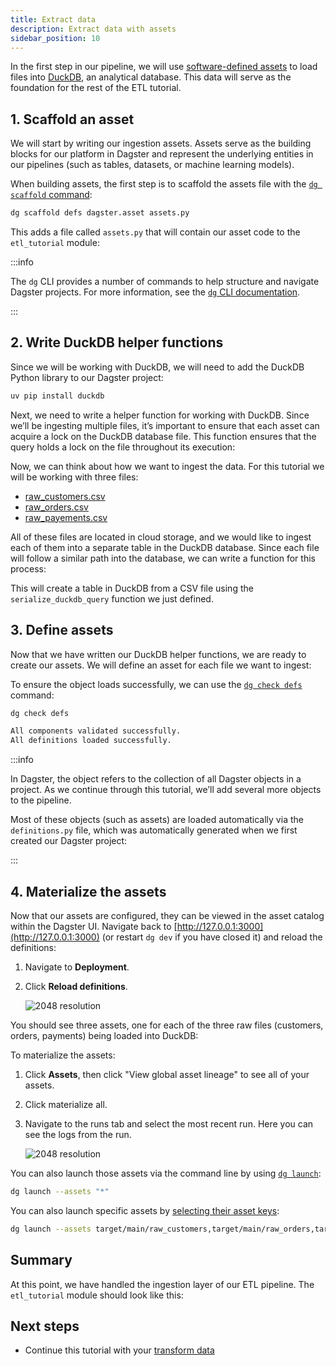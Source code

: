 ```yaml
---
title: Extract data
description: Extract data with assets
sidebar_position: 10
---
```


In the first step in our pipeline, we will use [software-defined assets](/guides/build/assets) to load files into [DuckDB](https://duckdb.org/), an analytical database. This data will serve as the foundation for the rest of the ETL tutorial.


## 1. Scaffold an asset

We will start by writing our ingestion assets. Assets serve as the building blocks for our platform in Dagster and represent the underlying entities in our pipelines (such as tables, datasets, or machine learning models).

When building assets, the first step is to scaffold the assets file with the  [`dg scaffold` command](/api/dg/dg-cli#dg-scaffold):

```bash
dg scaffold defs dagster.asset assets.py
```

This adds a file called `assets.py` that will contain our asset code to the `etl_tutorial` module:

<CliInvocationExample path="docs_snippets/docs_snippets/guides/tutorials/etl_tutorial/tree/assets.txt" />

:::info

The `dg` CLI provides a number of commands to help structure and navigate Dagster projects. For more information, see the [`dg` CLI documentation](/api/dg/dg-cli).

:::
   
## 2. Write DuckDB helper functions

Since we will be working with DuckDB, we will need to add the DuckDB Python library to our Dagster project:

```bash
uv pip install duckdb
```

Next, we need to write a helper function for working with DuckDB. Since we’ll be ingesting multiple files, it’s important to ensure that each asset can acquire a lock on the DuckDB database file. This function ensures that the query holds a lock on the file throughout its execution:

<CodeExample
    path="docs_snippets/docs_snippets/guides/tutorials/etl_tutorial/src/etl_tutorial/defs/assets.py"
    language="python"
    startAfter="start_serial_execute"
    endBefore="end_serial_execute"
    title="src/etl_tutorial/defs/assets.py"
/>

Now, we can think about how we want to ingest the data. For this tutorial we will be working with three files:

* [raw_customers.csv](https://raw.githubusercontent.com/dbt-labs/jaffle-shop-classic/refs/heads/main/seeds/raw_customers.csv)
* [raw_orders.csv](https://raw.githubusercontent.com/dbt-labs/jaffle-shop-classic/refs/heads/main/seeds/raw_orders.csv)
* [raw_payements.csv](https://raw.githubusercontent.com/dbt-labs/jaffle-shop-classic/refs/heads/main/seeds/raw_payments.csv)

All of these files are located in cloud storage, and we would like to ingest each of them into a separate table in the DuckDB database. Since each file will follow a similar path into the database, we can write a function for this process:

<CodeExample
    path="docs_snippets/docs_snippets/guides/tutorials/etl_tutorial/src/etl_tutorial/defs/assets.py"
    language="python"
    startAfter="start_import_url_to_duckdb"
    endBefore="end_import_url_to_duckdb"
    title="src/etl_tutorial/defs/assets.py"
/>

This will create a table in DuckDB from a CSV file using the `serialize_duckdb_query` function we just defined.

## 3. Define assets

Now that we have written our DuckDB helper functions, we are ready to create our assets. We will define an asset for each file we want to ingest:

<CodeExample
    path="docs_snippets/docs_snippets/guides/tutorials/etl_tutorial/src/etl_tutorial/defs/assets.py"
    language="python"
    startAfter="start_ingest_assets_1"
    endBefore="end_ingest_assets_1"
    title="src/etl_tutorial/defs/assets.py"
/>

To ensure the <PyObject section="definitions" module="dagster" object="Definitions" /> object loads successfully, we can use the [`dg check defs`](/api/dg/dg-cli#dg-check) command:

```bash
dg check defs
```


```bash
All components validated successfully.
All definitions loaded successfully.
```


:::info

In Dagster, the <PyObject section="definitions" module="dagster" object="Definitions" /> object refers to the collection of all Dagster objects in a project. As we continue through this tutorial, we’ll add several more objects to the pipeline.

Most of these objects (such as assets) are loaded automatically via the `definitions.py` file, which was automatically generated when we first created our Dagster project:

<CodeExample
    path="docs_snippets/docs_snippets/guides/tutorials/etl_tutorial/src/etl_tutorial/definitions.py"
    language="python"
    title="src/etl_tutorial/definitions.py"
/>

:::




## 4. Materialize the assets

Now that our assets are configured, they can be viewed in the asset catalog within the Dagster UI. Navigate back to [http://127.0.0.1:3000](http://127.0.0.1:3000) (or restart `dg dev` if you have closed it) and reload the definitions:

1. Navigate to **Deployment**.
2. Click **Reload definitions**.

   ![2048 resolution](/images/tutorial/etl-tutorial/ingest-assets.png)

You should see three assets, one for each of the three raw files (customers, orders, payments) being loaded into DuckDB:

To materialize the assets:

1. Click **Assets**, then click "View global asset lineage" to see all of your assets.
2. Click materialize all.
3. Navigate to the runs tab and select the most recent run. Here you can see the logs from the run.

   ![2048 resolution](/images/tutorial/etl-tutorial/ingest-assets-run.png)

You can also launch those assets via the command line by using [`dg launch`](/api/dg/dg-cli#dg-launch):

```bash
dg launch --assets "*"
```

You can also launch specific assets by [selecting their asset keys](/guides/build/assets/asset-selection-syntax/):

```bash
dg launch --assets target/main/raw_customers,target/main/raw_orders,target/main/raw_payments
```

## Summary

At this point, we have handled the ingestion layer of our ETL pipeline. The `etl_tutorial` module should look like this:

<CliInvocationExample path="docs_snippets/docs_snippets/guides/tutorials/etl_tutorial/tree/step-0.txt" />


## Next steps

- Continue this tutorial with your [transform data](/etl-pipeline-tutorial/transform-data)
